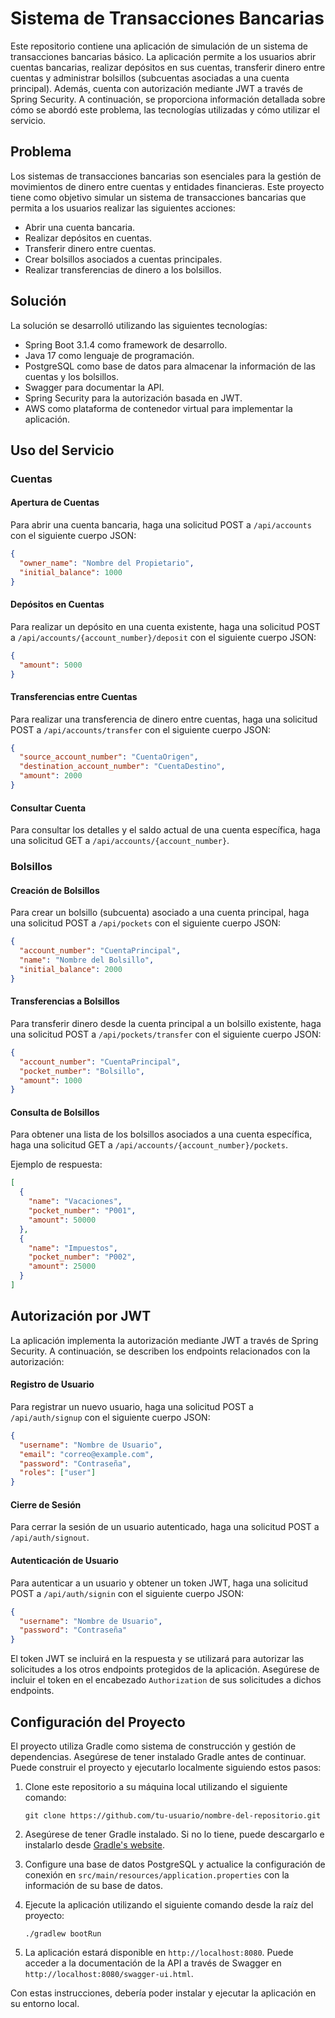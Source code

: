 # Sistema de Transacciones Bancarias

Este repositorio contiene una aplicación de simulación de un sistema de transacciones bancarias básico. La aplicación permite a los usuarios abrir cuentas bancarias, realizar depósitos en sus cuentas, transferir dinero entre cuentas y administrar bolsillos (subcuentas asociadas a una cuenta principal). Además, cuenta con autorización mediante JWT a través de Spring Security. A continuación, se proporciona información detallada sobre cómo se abordó este problema, las tecnologías utilizadas y cómo utilizar el servicio.

## Problema

Los sistemas de transacciones bancarias son esenciales para la gestión de movimientos de dinero entre cuentas y entidades financieras. Este proyecto tiene como objetivo simular un sistema de transacciones bancarias que permita a los usuarios realizar las siguientes acciones:

- Abrir una cuenta bancaria.
- Realizar depósitos en cuentas.
- Transferir dinero entre cuentas.
- Crear bolsillos asociados a cuentas principales.
- Realizar transferencias de dinero a los bolsillos.

## Solución

La solución se desarrolló utilizando las siguientes tecnologías:

- Spring Boot 3.1.4 como framework de desarrollo.
- Java 17 como lenguaje de programación.
- PostgreSQL como base de datos para almacenar la información de las cuentas y los bolsillos.
- Swagger para documentar la API.
- Spring Security para la autorización basada en JWT.
- AWS como plataforma de contenedor virtual para implementar la aplicación.

## Uso del Servicio

### Cuentas

#### Apertura de Cuentas

Para abrir una cuenta bancaria, haga una solicitud POST a `/api/accounts` con el siguiente cuerpo JSON:

```json
{
  "owner_name": "Nombre del Propietario",
  "initial_balance": 1000
}
```

#### Depósitos en Cuentas

Para realizar un depósito en una cuenta existente, haga una solicitud POST a `/api/accounts/{account_number}/deposit` con el siguiente cuerpo JSON:

```json
{
  "amount": 5000
}
```

#### Transferencias entre Cuentas

Para realizar una transferencia de dinero entre cuentas, haga una solicitud POST a `/api/accounts/transfer` con el siguiente cuerpo JSON:

```json
{
  "source_account_number": "CuentaOrigen",
  "destination_account_number": "CuentaDestino",
  "amount": 2000
}
```

#### Consultar Cuenta

Para consultar los detalles y el saldo actual de una cuenta específica, haga una solicitud GET a `/api/accounts/{account_number}`.

### Bolsillos

#### Creación de Bolsillos

Para crear un bolsillo (subcuenta) asociado a una cuenta principal, haga una solicitud POST a `/api/pockets` con el siguiente cuerpo JSON:

```json
{
  "account_number": "CuentaPrincipal",
  "name": "Nombre del Bolsillo",
  "initial_balance": 2000
}
```

#### Transferencias a Bolsillos

Para transferir dinero desde la cuenta principal a un bolsillo existente, haga una solicitud POST a `/api/pockets/transfer` con el siguiente cuerpo JSON:

```json
{
  "account_number": "CuentaPrincipal",
  "pocket_number": "Bolsillo",
  "amount": 1000
}
```

#### Consulta de Bolsillos

Para obtener una lista de los bolsillos asociados a una cuenta específica, haga una solicitud GET a `/api/accounts/{account_number}/pockets`.

Ejemplo de respuesta:

```json
[
  {
    "name": "Vacaciones",
    "pocket_number": "P001",
    "amount": 50000
  },
  {
    "name": "Impuestos",
    "pocket_number": "P002",
    "amount": 25000
  }
]
```

## Autorización por JWT

La aplicación implementa la autorización mediante JWT a través de Spring Security. A continuación, se describen los endpoints relacionados con la autorización:

#### Registro de Usuario

Para registrar un nuevo usuario, haga una solicitud POST a `/api/auth/signup` con el siguiente cuerpo JSON:

```json
{
  "username": "Nombre de Usuario",
  "email": "correo@example.com",
  "password": "Contraseña",
  "roles": ["user"]
}
```

#### Cierre de Sesión

Para cerrar la sesión de un usuario autenticado, haga una solicitud POST a `/api/auth/signout`.

#### Autenticación de Usuario

Para autenticar a un usuario y obtener un token JWT, haga una solicitud POST a `/api/auth/signin` con el siguiente cuerpo JSON:

```json
{
  "username": "Nombre de Usuario",
  "password": "Contraseña"
}
```

El token JWT se incluirá en la respuesta y se utilizará para autorizar las solicitudes a los otros endpoints protegidos de la aplicación. Asegúrese de incluir el token en el encabezado `Authorization` de sus solicitudes a dichos endpoints.

## Configuración del Proyecto

El proyecto utiliza Gradle como sistema de construcción y gestión de dependencias. Asegúrese de tener instalado Gradle antes de continuar. Puede construir el proyecto y ejecutarlo localmente siguiendo estos pasos:

1. Clone este repositorio a su máquina local utilizando el siguiente comando:

   ```shell
   git clone https://github.com/tu-usuario/nombre-del-repositorio.git
   ```

2. Asegúrese de tener Gradle instalado. Si no lo tiene, puede descargarlo e instalarlo desde [Gradle's website](https://gradle.org/install/).

3. Configure una base de datos PostgreSQL y actualice la configuración de conexión en `src/main/resources/application.properties` con la información de su base de datos.

4. Ejecute la aplicación utilizando el siguiente comando desde la raíz del proyecto:

   ```shell
   ./gradlew bootRun
   ```

5. La aplicación estará disponible en `http://localhost:8080`. Puede acceder a la documentación de la API a través de Swagger en `http://localhost:8080/swagger-ui.html`.

Con estas instrucciones, debería poder instalar y ejecutar la aplicación en su entorno local.
